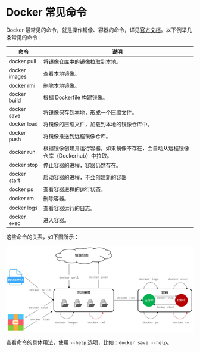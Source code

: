 # Docker 常见命令

Docker 最常见的命令，就是操作镜像、容器的命令，详见[官方文档](https://docs.docker.com/)。以下例举几条常见的命令：

| 命令          | 说明                                                         |
| ------------- | ------------------------------------------------------------ |
| docker pull   | 将镜像仓库中的镜像拉取到本地。                               |
| docker images | 查看本地镜像。                                               |
| docker rmi    | 删除本地镜像。                                               |
| docker build  | 根据 Dockerfile 构建镜像。                                   |
| docker save   | 将镜像保存到本地，形成一个压缩文件。                         |
| docker load   | 将镜像的压缩文件，加载到本地的镜像仓库中。                   |
| docker push   | 将镜像推送到远程镜像仓库。                                   |
| docker run    | 根据镜像创建并运行容器，如果镜像不存在，会自动从远程镜像仓库（Dockerhub）中拉取。 |
| docker stop   | 停止容器的进程，容器仍然存在。                               |
| docker start  | 启动容器的进程，不会创建新的容器                             |
| docker ps     | 查看容器进程的运行状态。                                     |
| docker rm     | 删除容器。                                                   |
| docker logs   | 查看容器运行的日志。                                         |
| docker exec   | 进入容器。                                                   |

这些命令的关系，如下图所示：

![docker命令](NodeAssets/docker命令.jpg)

查看命令的具体用法，使用 `--help` 选项，比如：`docker save --help`。
